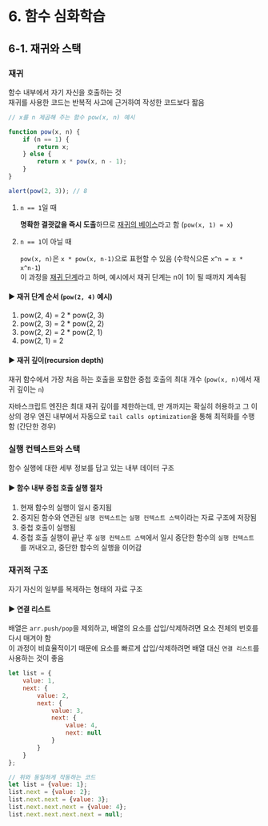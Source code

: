 # 6. 함수 심화학습
## 6-1. 재귀와 스택
### 재귀
함수 내부에서 자기 자신을 호출하는 것  
재귀를 사용한 코드는 반복적 사고에 근거하여 작성한 코드보다 짧음
```javascript
// x를 n 제곱해 주는 함수 pow(x, n) 예시

function pow(x, n) {
    if (n == 1) {
        return x;
    } else {
        return x * pow(x, n - 1);
    }
}

alert(pow(2, 3)); // 8
```
1. `n == 1`일 때  

    **명확한 결괏값을 즉시 도출**하므로 <U>재귀의 베이스</U>라고 함 (`pow(x, 1) = x`)
2. `n == 1`이 아닐 때  

    `pow(x, n)`은 `x * pow(x, n-1)`으로 표현할 수 있음 (수학식으론 `x^n = x * x^n-1`)  
    이 과정을 <U>재귀 단계</U>라고 하며, 예시에서 재귀 단계는 n이 1이 될 때까지 계속됨  


#### ▶ 재귀 단계 순서 (`pow(2, 4)` 예시)
1. pow(2, 4) = 2 * pow(2, 3)
2. pow(2, 3) = 2 * pow(2, 2)
3. pow(2, 2) = 2 * pow(2, 1)
4. pow(2, 1) = 2

#### ▶ 재귀 깊이(recursion depth)
재귀 함수에서 가장 처음 하는 호출을 포함한 중첩 호출의 최대 개수 (`pow(x, n)`에서 재귀 깊이는 `n`)  

자바스크립트 엔진은 최대 재귀 깊이를 제한하는데, 만 개까지는 확실히 허용하고 그 이상의 경우 엔진 내부에서 자동으로 `tail calls optimization`을 통해 최적화를 수행함 (간단한 경우)
### 실행 컨텍스트와 스택
함수 실행에 대한 세부 정보를 담고 있는 내부 데이터 구조  
#### ▶ 함수 내부 중첩 호출 실행 절차
1. 현재 함수의 실행이 일시 중지됨
2. 중지된 함수와 연관된 `실행 컨텍스트`는 `실행 컨텍스트 스택`이라는 자료 구조에 저장됨
3. 중첩 호출이 실행됨
4. 중첩 호출 실행이 끝난 후 `실행 컨텍스트 스택`에서 일시 중단한 함수의 `실행 컨텍스트`를 꺼내오고, 중단한 함수의 실행을 이어감
### 재귀적 구조
자기 자신의 일부를 복제하는 형태의 자료 구조
#### ▶ 연결 리스트
배열은 `arr.push/pop`을 제외하고, 배열의 요소를 삽입/삭제하려면 요소 전체의 번호를 다시 매겨야 함  
이 과정이 비효율적이기 때문에 요소를 빠르게 삽입/삭제하려면 배열 대신 `연결 리스트`를 사용하는 것이 좋음
```javascript
let list = {
    value: 1,
    next: {
        value: 2,
        next: {
            value: 3,
            next: {
                value: 4,
                next: null
            }
        }
    }
};

// 위와 동일하게 작동하는 코드
let list = {value: 1};
list.next = {value: 2};
list.next.next = {value: 3};
list.next.next.next = {value: 4};
list.next.next.next.next = null;
```
